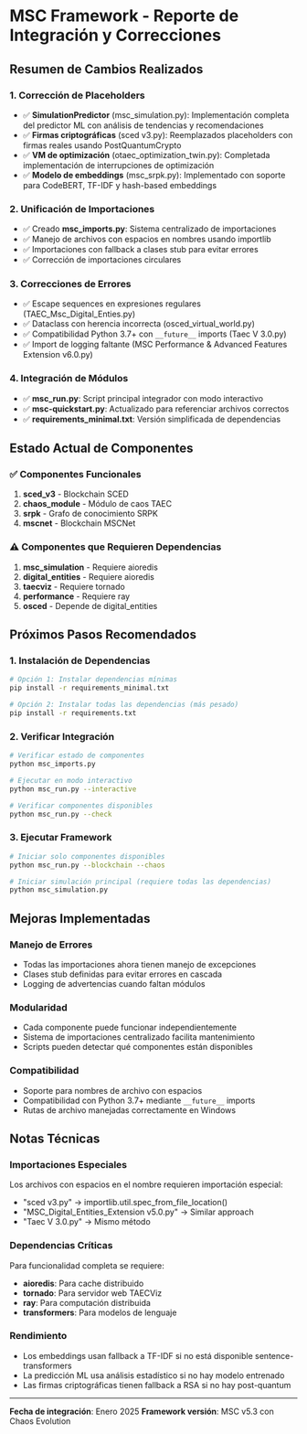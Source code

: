 # MSC Framework - Reporte de Integración y Correcciones

## Resumen de Cambios Realizados

### 1. **Corrección de Placeholders**
- ✅ **SimulationPredictor** (msc_simulation.py): Implementación completa del predictor ML con análisis de tendencias y recomendaciones
- ✅ **Firmas criptográficas** (sced v3.py): Reemplazados placeholders con firmas reales usando PostQuantumCrypto
- ✅ **VM de optimización** (otaec_optimization_twin.py): Completada implementación de interrupciones de optimización
- ✅ **Modelo de embeddings** (msc_srpk.py): Implementado con soporte para CodeBERT, TF-IDF y hash-based embeddings

### 2. **Unificación de Importaciones**
- ✅ Creado **msc_imports.py**: Sistema centralizado de importaciones
- ✅ Manejo de archivos con espacios en nombres usando importlib
- ✅ Importaciones con fallback a clases stub para evitar errores
- ✅ Corrección de importaciones circulares

### 3. **Correcciones de Errores**
- ✅ Escape sequences en expresiones regulares (TAEC_Msc_Digital_Enties.py)
- ✅ Dataclass con herencia incorrecta (osced_virtual_world.py)
- ✅ Compatibilidad Python 3.7+ con `__future__` imports (Taec V 3.0.py)
- ✅ Import de logging faltante (MSC Performance & Advanced Features Extension v6.0.py)

### 4. **Integración de Módulos**
- ✅ **msc_run.py**: Script principal integrador con modo interactivo
- ✅ **msc-quickstart.py**: Actualizado para referenciar archivos correctos
- ✅ **requirements_minimal.txt**: Versión simplificada de dependencias

## Estado Actual de Componentes

### ✅ Componentes Funcionales
1. **sced_v3** - Blockchain SCED
2. **chaos_module** - Módulo de caos TAEC
3. **srpk** - Grafo de conocimiento SRPK
4. **mscnet** - Blockchain MSCNet

### ⚠️ Componentes que Requieren Dependencias
1. **msc_simulation** - Requiere aioredis
2. **digital_entities** - Requiere aioredis
3. **taecviz** - Requiere tornado
4. **performance** - Requiere ray
5. **osced** - Depende de digital_entities

## Próximos Pasos Recomendados

### 1. Instalación de Dependencias
```bash
# Opción 1: Instalar dependencias mínimas
pip install -r requirements_minimal.txt

# Opción 2: Instalar todas las dependencias (más pesado)
pip install -r requirements.txt
```

### 2. Verificar Integración
```bash
# Verificar estado de componentes
python msc_imports.py

# Ejecutar en modo interactivo
python msc_run.py --interactive

# Verificar componentes disponibles
python msc_run.py --check
```

### 3. Ejecutar Framework
```bash
# Iniciar solo componentes disponibles
python msc_run.py --blockchain --chaos

# Iniciar simulación principal (requiere todas las dependencias)
python msc_simulation.py
```

## Mejoras Implementadas

### Manejo de Errores
- Todas las importaciones ahora tienen manejo de excepciones
- Clases stub definidas para evitar errores en cascada
- Logging de advertencias cuando faltan módulos

### Modularidad
- Cada componente puede funcionar independientemente
- Sistema de importaciones centralizado facilita mantenimiento
- Scripts pueden detectar qué componentes están disponibles

### Compatibilidad
- Soporte para nombres de archivo con espacios
- Compatibilidad con Python 3.7+ mediante `__future__` imports
- Rutas de archivo manejadas correctamente en Windows

## Notas Técnicas

### Importaciones Especiales
Los archivos con espacios en el nombre requieren importación especial:
- "sced v3.py" → importlib.util.spec_from_file_location()
- "MSC_Digital_Entities_Extension v5.0.py" → Similar approach
- "Taec V 3.0.py" → Mismo método

### Dependencias Críticas
Para funcionalidad completa se requiere:
- **aioredis**: Para cache distribuido
- **tornado**: Para servidor web TAECViz
- **ray**: Para computación distribuida
- **transformers**: Para modelos de lenguaje

### Rendimiento
- Los embeddings usan fallback a TF-IDF si no está disponible sentence-transformers
- La predicción ML usa análisis estadístico si no hay modelo entrenado
- Las firmas criptográficas tienen fallback a RSA si no hay post-quantum

---

**Fecha de integración**: Enero 2025
**Framework versión**: MSC v5.3 con Chaos Evolution
